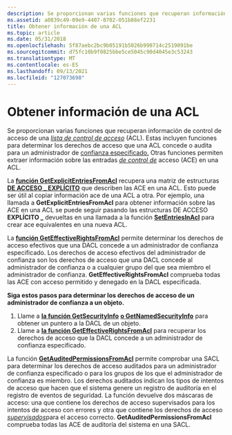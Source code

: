 ```yaml
---
description: Se proporcionan varias funciones que recuperan información de control de acceso de una lista de control de acceso (ACL).
ms.assetid: a0839c49-09e9-4407-8702-051b88ef2231
title: Obtener información de una ACL
ms.topic: article
ms.date: 05/31/2018
ms.openlocfilehash: 5f87aebc2bc9b05191b5026b990714c2519091be
ms.sourcegitcommit: d75fc10b9f0825bbe5ce5045c90d4045e3c53243
ms.translationtype: MT
ms.contentlocale: es-ES
ms.lasthandoff: 09/13/2021
ms.locfileid: "127073698"
---
```

# <a name="getting-information-from-an-acl"></a>Obtener información de una ACL

Se proporcionan varias funciones que recuperan información de control de acceso de una [*lista de control de acceso*](/windows/desktop/SecGloss/a-gly) (ACL). Estas incluyen funciones para determinar los derechos de acceso que una ACL concede o audita para un administrador de [confianza especificado.](trustees.md) Otras funciones permiten extraer información sobre las entradas [*de control de*](/windows/desktop/SecGloss/a-gly) acceso (ACE) en una ACL.

La [**función GetExplicitEntriesFromAcl**](/windows/desktop/api/Aclapi/nf-aclapi-getexplicitentriesfromacla) recupera una matriz de estructuras [**DE ACCESO \_ EXPLÍCITO**](/windows/desktop/api/AccCtrl/ns-accctrl-explicit_access_a) que describen las ACE en una ACL. Esto puede ser útil al copiar información ace de una ACL a otra. Por ejemplo, una llamada a **GetExplicitEntriesFromAcl** para obtener información sobre las ACE en una ACL se puede seguir pasando las estructuras DE ACCESO **EXPLÍCITO \_** devueltas en una llamada a la función [**SetEntriesInAcl**](/windows/desktop/api/Aclapi/nf-aclapi-setentriesinacla) para crear ace equivalentes en una nueva ACL.

La [**función GetEffectiveRightsFromAcl**](/windows/desktop/api/Aclapi/nf-aclapi-geteffectiverightsfromacla) permite determinar los derechos de acceso efectivos que una DACL concede a un administrador de confianza especificado. Los derechos de acceso efectivos del administrador de confianza son los derechos de acceso que una DACL concede al administrador de confianza o a cualquier grupo del que sea miembro el administrador de confianza. **GetEffectiveRightsFromAcl** comprueba todas las ACE con acceso permitido y denegado en la DACL especificada.

**Siga estos pasos para determinar los derechos de acceso de un administrador de confianza a un objeto.**

1.  Llame a [**la función GetSecurityInfo**](/windows/desktop/api/Aclapi/nf-aclapi-getsecurityinfo) [**o GetNamedSecurityInfo**](/windows/desktop/api/Aclapi/nf-aclapi-getnamedsecurityinfoa) para obtener un puntero a la DACL de un objeto.
2.  Llame a [**la función GetEffectiveRightsFromAcl**](/windows/desktop/api/Aclapi/nf-aclapi-geteffectiverightsfromacla) para recuperar los derechos de acceso que la DACL concede a un administrador de confianza especificado.

La función [**GetAuditedPermissionsFromAcl**](/windows/desktop/api/Aclapi/nf-aclapi-getauditedpermissionsfromacla) permite comprobar una SACL para determinar los derechos de acceso auditados para un administrador de confianza especificado o para los grupos de los que el administrador de confianza es miembro. Los derechos auditados indican los tipos de intentos de acceso que hacen que el sistema genere un registro de auditoría en el registro de eventos de seguridad. La función devuelve dos máscaras de acceso: una que contiene los derechos de acceso supervisados para los intentos de acceso con errores y otra que contiene los derechos de acceso [*supervisados*](/windows/desktop/SecGloss/a-gly)para el acceso correcto. **GetAuditedPermissionsFromAcl** comprueba todas las ACE de auditoría del sistema en una SACL.

 

 

